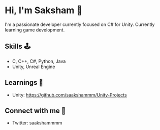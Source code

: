# Hi, I'm Saksham 👋

I'm a passionate developer currently focused on C# for Unity.
Currently learning game development.  

## Skills 🕹️
- C, C++, C#, Python, Java
- Unity, Unreal Engine

## Learnings 🌱
- Unity: https://github.com/saakshammm/Unity-Projects

## Connect with me 🤝
- Twitter: saakshammmm

